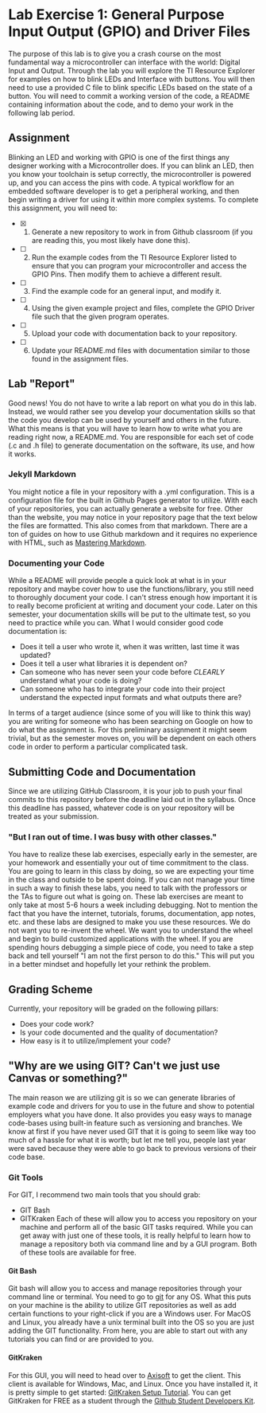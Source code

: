 # Lab Exercise 1: General Purpose Input Output (GPIO) and Driver Files
The purpose of this lab is to give you a crash course on the most fundamental way a microcontroller can interface with the world: Digital Input and Output. Through the lab you will explore the TI Resource Explorer for examples on how to blink LEDs and Interface with buttons. You will then need to use a provided C file to blink specific LEDs based on the state of a button. You will need to commit a working version of the code, a README containing information about the code, and to demo your work in the following lab period.

## Assignment
Blinking an LED and working with GPIO is one of the first things any designer working with a Microcontroller does. If you can blink an LED, then you know your toolchain is setup correctly, the microcontroller is powered up, and you can access the pins with code. A typical workflow for an embedded software developer is to get a peripheral working, and then begin writing a driver for using it within more complex systems. To complete this assignment, you will need to:
- [x] 1. Generate a new repository to work in from Github classroom (if you are reading this, you most likely have done this).
- [ ] 2. Run the example codes from the TI Resource Explorer listed to ensure that you can program your microcontroller and access the GPIO Pins. Then modify them to achieve a different result.
- [ ] 3. Find the example code for an general input, and modify it.
- [ ] 4. Using the given example project and files, complete the GPIO Driver file such that the given program operates.
- [ ] 5. Upload your code with documentation back to your repository.
- [ ] 6. Update your README.md files with documentation similar to those found in the assignment files.


## Lab "Report"
Good news! You do not have to write a lab report on what you do in this lab. Instead, we would rather see you develop your documentation skills so that the code you develop can be used by yourself and others in the future. What this means is that you will have to learn how to write what you are reading right now, a README.md. You are responsible for each set of code (.c and .h file) to generate documentation on the software, its use, and how it works.

### Jekyll Markdown
You might notice a file in your repository with a .yml configuration. This is a configuration file for the built in Github Pages generator to utilize. With each of your repositories, you can actually generate a website for free. Other than the website, you may notice in your repository page that the text below the files are formatted. This also comes from that markdown. There are a ton of guides on how to use Github markdown and it requires no experience with HTML, such as [Mastering Markdown](https://guides.github.com/features/mastering-markdown/).

### Documenting your Code
While a README will provide people a quick look at what is in your repository and maybe cover how to use the functions/library, you still need to thoroughly document your code. I can't stress enough how important it is to really become proficient at writing and document your code. Later on this semester, your documentation skills will be put to the ultimate test, so you need to practice while you can. What I would consider good code documentation is:
* Does it tell a user who wrote it, when it was written, last time it was updated?
* Does it tell a user what libraries it is dependent on?
* Can someone who has never seen your code before _CLEARLY_ understand what your code is doing?
* Can someone who has to integrate your code into their project understand the expected input formats and what outputs there are?

In terms of a target audience (since some of you will like to think this way) you are writing for someone who has been searching on Google on how to do what the assignment is. For this preliminary assignment it might seem trivial, but as the semester moves on, you will be dependent on each others code in order to perform a particular complicated task.

## Submitting Code and Documentation
Since we are utilizing GitHub Classroom, it is your job to push your final commits to this repository before the deadline laid out in the syllabus. Once this deadline has passed, whatever code is on your repository will be treated as your submission.

### "But I ran out of time. I was busy with other classes."
You have to realize these lab exercises, especially early in the semester, are your homework and essentially your out of time commitment to the class. You are going to learn in this class by doing, so we are expecting your time in the class and outside to be spent doing. If you can not manage your time in such a way to finish these labs, you need to talk with the professors or the TAs to figure out what is going on. These lab exercises are meant to only take at most 5-6 hours a week including debugging. Not to mention the fact that you have the internet, tutorials, forums, documentation, app notes, etc. and these labs are designed to make you use these resources. We do not want you to re-invent the wheel. We want you to understand the wheel and begin to build customized applications with the wheel. If you are spending hours debugging a simple piece of code, you need to take a step back and tell yourself "I am not the first person to do this." This will put you in a better mindset and hopefully let your rethink the problem.

## Grading Scheme
Currently, your repository will be graded on the following pillars:
* Does your code work?
* Is your code documented and the quality of documentation?
* How easy is it to utilize/implement your code?

## "Why are we using GIT? Can't we just use Canvas or something?"
The main reason we are utilizing git is so we can generate libraries of example code and drivers for you to use in the future and show to potential employers what you have done. It also provides you easy ways to manage code-bases using built-in feature such as versioning and branches. We know at first if you have never used GIT that it is going to seem like way too much of a hassle for what it is worth; but let me tell you, people last year were saved because they were able to go back to previous versions of their code base.

### Git Tools
For GIT, I recommend two main tools that you should grab:
* GIT Bash
* GITKraken
Each of these will allow you to access you repository on your machine and perform all of the basic GIT tasks required. While you can get away with just one of these tools, it is really helpful to learn how to manage a repository both via command line and by a GUI program. Both of these tools are available for free.

#### Git Bash
Git bash will allow you to access and manage repositories through your command line or terminal. You need to go to [git](https://git-scm.com/downloads) for any OS. What this puts on your machine is the ability to utilize GIT repositories as well as add certain functions to your right-click if you are a Windows user. For MacOS and Linux, you already have a unix terminal built into the OS so you are just adding the GIT functionality. From here, you are able to start out with any tutorials you can find or are provided to you.

#### GitKraken
For this GUI, you will need to head over to [Axisoft](https://www.gitkraken.com/download) to get the client. This client is available for Windows, Mac, and Linux. Once you have installed it, it is pretty simple to get started: [GitKraken Setup Tutorial](https://youtu.be/ZKkMwTeAij4). You can get GitKraken for FREE as a student through the [Github Student Developers Kit](https://education.github.com/pack).
